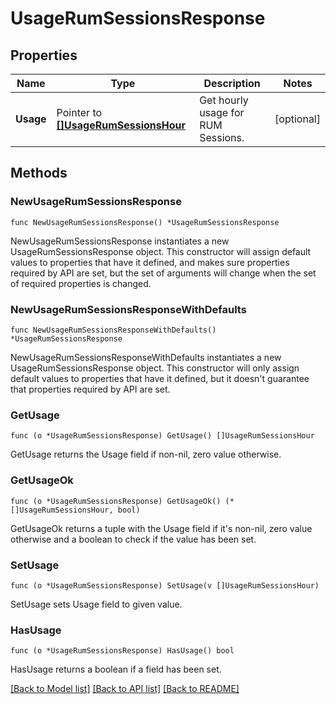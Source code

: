 # UsageRumSessionsResponse

## Properties

Name | Type | Description | Notes
---- | ---- | ----------- | ------
**Usage** | Pointer to [**[]UsageRumSessionsHour**](UsageRumSessionsHour.md) | Get hourly usage for RUM Sessions. | [optional] 

## Methods

### NewUsageRumSessionsResponse

`func NewUsageRumSessionsResponse() *UsageRumSessionsResponse`

NewUsageRumSessionsResponse instantiates a new UsageRumSessionsResponse object.
This constructor will assign default values to properties that have it defined,
and makes sure properties required by API are set, but the set of arguments
will change when the set of required properties is changed.

### NewUsageRumSessionsResponseWithDefaults

`func NewUsageRumSessionsResponseWithDefaults() *UsageRumSessionsResponse`

NewUsageRumSessionsResponseWithDefaults instantiates a new UsageRumSessionsResponse object.
This constructor will only assign default values to properties that have it defined,
but it doesn't guarantee that properties required by API are set.

### GetUsage

`func (o *UsageRumSessionsResponse) GetUsage() []UsageRumSessionsHour`

GetUsage returns the Usage field if non-nil, zero value otherwise.

### GetUsageOk

`func (o *UsageRumSessionsResponse) GetUsageOk() (*[]UsageRumSessionsHour, bool)`

GetUsageOk returns a tuple with the Usage field if it's non-nil, zero value otherwise
and a boolean to check if the value has been set.

### SetUsage

`func (o *UsageRumSessionsResponse) SetUsage(v []UsageRumSessionsHour)`

SetUsage sets Usage field to given value.

### HasUsage

`func (o *UsageRumSessionsResponse) HasUsage() bool`

HasUsage returns a boolean if a field has been set.


[[Back to Model list]](../README.md#documentation-for-models) [[Back to API list]](../README.md#documentation-for-api-endpoints) [[Back to README]](../README.md)


